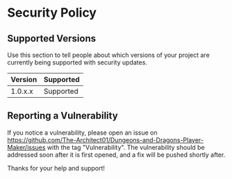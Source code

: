 # Security Policy

## Supported Versions

Use this section to tell people about which versions of your project are
currently being supported with security updates.

| Version | Supported          |
| ------- | ------------------ |
| 1.0.x.x | Supported          |

## Reporting a Vulnerability

If you notice a vulnerability, please open an issue on https://github.com/The-Architect01/Dungeons-and-Dragons-Player-Maker/issues with the tag "Vulnerability".
The vulnerability should be addressed soon after it is first opened, and a fix will be pushed shortly after.

Thanks for your help and support!
